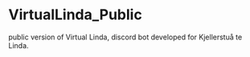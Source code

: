 # VirtualLinda_Public

public version of Virtual Linda, discord bot developed for Kjellerstuå te Linda.
